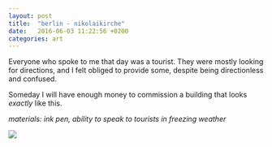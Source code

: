 ```yaml
---
layout: post
title:  "berlin - nikolaikirche"
date:   2016-06-03 11:22:56 +0200
categories: art
---
```

Everyone who spoke to me that day was a tourist. They were mostly looking for
directions, and I felt obliged to provide some, despite being directionless and
confused.

Someday I will have enough money to commission a building that looks <i>exactly</i>
like this.

<i>materials: ink pen, ability to speak to tourists in freezing weather</i>

<img src="/art/berlin/berlin-nikolaikirche.jpg">
